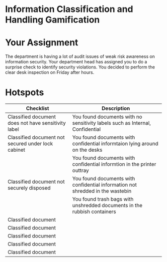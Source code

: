 
# Information Classification and Handling Gamification

# Your Assignment
The department is having a lot of audit issues of weak risk awareness on information security. Your department head has assigned you to do a surprise check to identify security violations. You decided to perform the clear desk inspection on Friday after hours.


# Hotspots

| Checklist                                | Description                |
| ------------------------------------------ | ---------------------------------- |
| Classified document does not have sensitivity label | You found documents with no sensitivity labels such as Internal, Confidential  |
| Classified document not secured under lock cabinet | You found documents with confidential informtaion lying around on the desks |
|                                                    | You found documents with confidential informtion in the printer outtray |
| Classified document not securely disposed  | You found documents with confidential information not shredded in the wastebin|
|                                            | You found trash bags with unshredded documents in the rubbish containers|
| Classified document  | |
| Classified document  | |
| Classified document  | |
| Classified document  | |
| Classified document  | |
